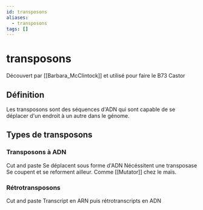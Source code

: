 ```yaml
---
id: transposons
aliases:
  - transposons
tags: []
---
```


# transposons
Découvert par [[Barbara_McClintock]] et utilisé pour faire le B73 Castor 

## Définition 
Les transposons sont des séquences d'ADN qui sont capable de se déplacer d'un endroit à un autre dans le génome.

## Types de transposons
### Transposons à ADN 
Cut and paste
Se déplacent sous forme d'ADN
Nécéssitent une transposase
Se coupent et se reforment ailleur.
Comme [[Mutator]] chez le maïs.

### Rétrotransposons 
Cut and paste
Transcript en ARN puis rétrotranscripts en ADN
